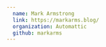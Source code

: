 ```yaml
---
  name: Mark Armstrong
  link: https://markarms.blog/
  organization: Automattic
  github: markarms
---
```

